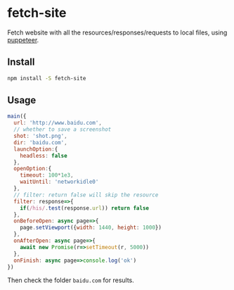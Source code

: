 # fetch-site
Fetch website with all the resources/responses/requests to local files, using [puppeteer](https://github.com/GoogleChrome/puppeteer/).

## Install

```sh
npm install -S fetch-site
```

## Usage

```js
main({
  url: 'http://www.baidu.com',
  // whether to save a screenshot
  shot: 'shot.png',
  dir: 'baidu.com',
  launchOption:{
    headless: false
  },
  openOption:{
    timeout: 100*1e3,
    waitUntil: 'networkidle0'
  },
  // filter: return false will skip the resource
  filter: response=>{
    if(/his/.test(response.url)) return false
  },
  onBeforeOpen: async page=>{
    page.setViewport({width: 1440, height: 1000})
  },
  onAfterOpen: async page=>{
    await new Promise(r=>setTimeout(r, 5000))
  },
  onFinish: async page=>console.log('ok')
})
```

Then check the folder `baidu.com` for results.

